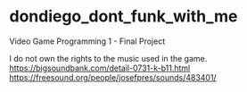 # dondiego_dont_funk_with_me
Video Game Programming 1 - Final Project

I do not own the rights to the music used in the game.\
https://bigsoundbank.com/detail-0731-k-b11.html
https://freesound.org/people/josefpres/sounds/483401/
